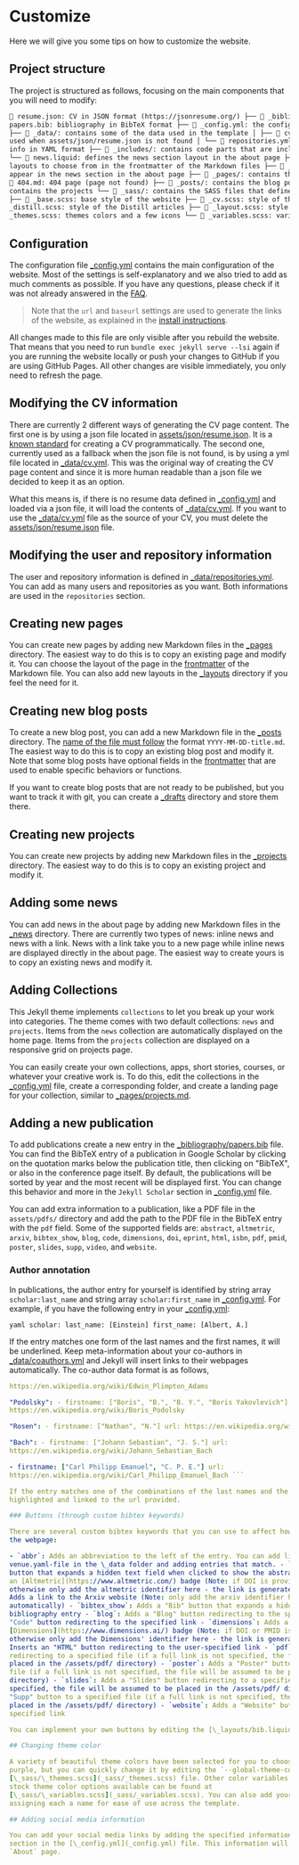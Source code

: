 # Customize

Here we will give you some tips on how to customize the website.

## Project structure

The project is structured as follows, focusing on the main components that you will need to modify:

```txt . ├── 📂 assets/: contains the assets that are displayed in the website │ └── 📂 json/ │ └──
📄 resume.json: CV in JSON format (https://jsonresume.org/) ├── 📂 _bibliography/ │ └── 📄
papers.bib: bibliography in BibTeX format ├── 📄 _config.yml: the configuration file of the template
├── 📂 _data/: contains some of the data used in the template │ ├── 📄 cv.yml: CV in YAML format,
used when assets/json/resume.json is not found │ └── 📄 repositories.yml: users and repositories
info in YAML format ├── 📂 _includes/: contains code parts that are included in the main HTML file │
└── 📄 news.liquid: defines the news section layout in the about page ├── 📂 _layouts/: contains the
layouts to choose from in the frontmatter of the Markdown files ├── 📂 _news/: the news that will
appear in the news section in the about page ├── 📂 _pages/: contains the pages of the website | └──
📄 404.md: 404 page (page not found) ├── 📂 _posts/: contains the blog posts ├── 📂 _projects/:
contains the projects └── 📂 _sass/: contains the SASS files that define the style of the website
├── 📄 _base.scss: base style of the website ├── 📄 _cv.scss: style of the CV page ├── 📄
_distill.scss: style of the Distill articles ├── 📄 _layout.scss: style of the overall layout ├── 📄
_themes.scss: themes colors and a few icons └── 📄 _variables.scss: variables used in the SASS files
```

## Configuration

The configuration file [\_config.yml](_config.yml) contains the main configuration of the website.
Most of the settings is self-explanatory and we also tried to add as much comments as possible. If
you have any questions, please check if it was not already answered in the [FAQ](FAQ.md).

> Note that the `url` and `baseurl` settings are used to generate the links of the website, as
explained in the [install instructions](INSTALL.md).

All changes made to this file are only visible after you rebuild the website. That means that you
need to run `bundle exec jekyll serve --lsi` again if you are running the website locally or push
your changes to GitHub if you are using GitHub Pages. All other changes are visible immediately, you
only need to refresh the page.

## Modifying the CV information

There are currently 2 different ways of generating the CV page content. The first one is by using a
json file located in [assets/json/resume.json](assets/json/resume.json). It is a [known
standard](https://jsonresume.org/) for creating a CV programmatically. The second one, currently
used as a fallback when the json file is not found, is by using a yml file located in
[\_data/cv.yml](_data/cv.yml). This was the original way of creating the CV page content and since
it is more human readable than a json file we decided to keep it as an option.

What this means is, if there is no resume data defined in [\_config.yml](_config.yml) and loaded via
a json file, it will load the contents of [\_data/cv.yml](_data/cv.yml). If you want to use the
[\_data/cv.yml](_data/cv.yml) file as the source of your CV, you must delete the
[assets/json/resume.json](assets/json/resume.json) file.

## Modifying the user and repository information

The user and repository information is defined in [\_data/repositories.yml](_data/repositories.yml).
You can add as many users and repositories as you want. Both informations are used in the
`repositories` section.

## Creating new pages

You can create new pages by adding new Markdown files in the [\_pages](_pages/) directory. The
easiest way to do this is to copy an existing page and modify it. You can choose the layout of the
page in the [frontmatter](https://jekyllrb.com/docs/front-matter/) of the Markdown file. You can
also add new layouts in the [\_layouts](_layouts/) directory if you feel the need for it.

## Creating new blog posts

To create a new blog post, you can add a new Markdown file in the [\_posts](_posts/) directory. The
[name of the file must follow](https://jekyllrb.com/docs/posts/#creating-posts) the format
`YYYY-MM-DD-title.md`. The easiest way to do this is to copy an existing blog post and modify it.
Note that some blog posts have optional fields in the
[frontmatter](https://jekyllrb.com/docs/front-matter/) that are used to enable specific behaviors or
functions.

If you want to create blog posts that are not ready to be published, but you want to track it with
git, you can create a [\_drafts](https://jekyllrb.com/docs/posts/#drafts) directory and store them
there.

## Creating new projects

You can create new projects by adding new Markdown files in the [\_projects](_projects/) directory.
The easiest way to do this is to copy an existing project and modify it.

## Adding some news

You can add news in the about page by adding new Markdown files in the [\_news](_news/) directory.
There are currently two types of news: inline news and news with a link. News with a link take you
to a new page while inline news are displayed directly in the about page. The easiest way to create
yours is to copy an existing news and modify it.

## Adding Collections

This Jekyll theme implements `collections` to let you break up your work into categories. The theme
comes with two default collections: `news` and `projects`. Items from the `news` collection are
automatically displayed on the home page. Items from the `projects` collection are displayed on a
responsive grid on projects page.

You can easily create your own collections, apps, short stories, courses, or whatever your creative
work is. To do this, edit the collections in the [\_config.yml](_config.yml) file, create a
corresponding folder, and create a landing page for your collection, similar to
[\_pages/projects.md](_pages/projects.md).

## Adding a new publication

To add publications create a new entry in the [\_bibliography/papers.bib](_bibliography/papers.bib)
file. You can find the BibTeX entry of a publication in Google Scholar by clicking on the quotation
marks below the publication title, then clicking on "BibTeX", or also in the conference page itself.
By default, the publications will be sorted by year and the most recent will be displayed first. You
can change this behavior and more in the `Jekyll Scholar` section in [\_config.yml](_config.yml)
file.

You can add extra information to a publication, like a PDF file in the `assets/pdfs/` directory and
add the path to the PDF file in the BibTeX entry with the `pdf` field. Some of the supported fields
are: `abstract`, `altmetric`, `arxiv`, `bibtex_show`, `blog`, `code`, `dimensions`, `doi`, `eprint`,
`html`, `isbn`, `pdf`, `pmid`, `poster`, `slides`, `supp`, `video`, and `website`.

### Author annotation

In publications, the author entry for yourself is identified by string array `scholar:last_name` and
string array `scholar:first_name` in [\_config.yml](_config.yml). For example, if you have the
following entry in your [\_config.yml](_config.yml):

```yaml scholar: last_name: [Einstein] first_name: [Albert, A.] ```

If the entry matches one form of the last names and the first names, it will be underlined. Keep
meta-information about your co-authors in [\_data/coauthors.yml](_data/coauthors.yml) and Jekyll
will insert links to their webpages automatically. The co-author data format is as follows,

```yaml "Adams": - firstname: ["Edwin", "E.", "E. P.", "Edwin Plimpton"] url:
https://en.wikipedia.org/wiki/Edwin_Plimpton_Adams

"Podolsky": - firstname: ["Boris", "B.", "B. Y.", "Boris Yakovlevich"] url:
https://en.wikipedia.org/wiki/Boris_Podolsky

"Rosen": - firstname: ["Nathan", "N."] url: https://en.wikipedia.org/wiki/Nathan_Rosen

"Bach": - firstname: ["Johann Sebastian", "J. S."] url:
https://en.wikipedia.org/wiki/Johann_Sebastian_Bach

- firstname: ["Carl Philipp Emanuel", "C. P. E."] url:
https://en.wikipedia.org/wiki/Carl_Philipp_Emanuel_Bach ```

If the entry matches one of the combinations of the last names and the first names, it will be
highlighted and linked to the url provided.

### Buttons (through custom bibtex keywords)

There are several custom bibtex keywords that you can use to affect how the entries are displayed on
the webpage:

- `abbr`: Adds an abbreviation to the left of the entry. You can add links to these by creating a
venue.yaml-file in the \_data folder and adding entries that match. - `abstract`: Adds an "Abs"
button that expands a hidden text field when clicked to show the abstract text - `altmetric`: Adds
an [Altmetric](https://www.altmetric.com/) badge (Note: if DOI is provided just use `true`,
otherwise only add the altmetric identifier here - the link is generated automatically) - `arxiv`:
Adds a link to the Arxiv website (Note: only add the arxiv identifier here - the link is generated
automatically) - `bibtex_show`: Adds a "Bib" button that expands a hidden text field with the full
bibliography entry - `blog`: Adds a "Blog" button redirecting to the specified link - `code`: Adds a
"Code" button redirecting to the specified link - `dimensions`: Adds a
[Dimensions](https://www.dimensions.ai/) badge (Note: if DOI or PMID is provided just use `true`,
otherwise only add the Dimensions' identifier here - the link is generated automatically) - `html`:
Inserts an "HTML" button redirecting to the user-specified link - `pdf`: Adds a "PDF" button
redirecting to a specified file (if a full link is not specified, the file will be assumed to be
placed in the /assets/pdf/ directory) - `poster`: Adds a "Poster" button redirecting to a specified
file (if a full link is not specified, the file will be assumed to be placed in the /assets/pdf/
directory) - `slides`: Adds a "Slides" button redirecting to a specified file (if a full link is not
specified, the file will be assumed to be placed in the /assets/pdf/ directory) - `supp`: Adds a
"Supp" button to a specified file (if a full link is not specified, the file will be assumed to be
placed in the /assets/pdf/ directory) - `website`: Adds a "Website" button redirecting to the
specified link

You can implement your own buttons by editing the [\_layouts/bib.liquid](_layouts/bib.liquid) file.

## Changing theme color

A variety of beautiful theme colors have been selected for you to choose from. The default is
purple, but you can quickly change it by editing the `--global-theme-color` variable in the
[\_sass/\_themes.scss](_sass/_themes.scss) file. Other color variables are listed there as well. The
stock theme color options available can be found at
[\_sass/\_variables.scss](_sass/_variables.scss). You can also add your own colors to this file
assigning each a name for ease of use across the template.

## Adding social media information

You can add your social media links by adding the specified information at the `Social integration`
section in the [\_config.yml](_config.yml) file. This information will appear at the bottom of the
`About` page.

